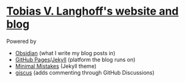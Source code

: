 [Tobias V. Langhoff's website and blog](https://tobiasvl.github.io)
======================================

Powered by

* [Obsidian](https://obsidian.md) (what I write my blog posts in)
* [GitHub Pages](https://pages.github.com)/[Jekyll](https://jekyllrb.com) (platform the blog runs on)
* [Minimal Mistakes](https://mmistakes.github.io/minimal-mistakes/) (Jekyll theme)
* [giscus](https://giscus.app) (adds commenting through GitHub Discussions)
